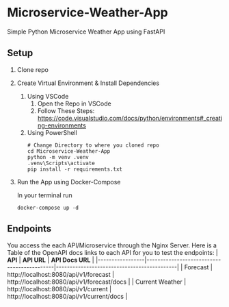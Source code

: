 # Microservice-Weather-App

Simple Python Microservice Weather App using FastAPI

## Setup

1. Clone repo
2. Create Virtual Environment & Install Dependencies
    1. Using VSCode
        1. Open the Repo in VSCode
        2. Follow These Steps: https://code.visualstudio.com/docs/python/environments#_creating-environments
    2. Using PowerShell
        ```
        # Change Directory to where you cloned repo
        cd Microservice-Weather-App
        python -m venv .venv
        .venv\Scripts\activate
        pip install -r requirements.txt
        ```
3. Run the App using Docker-Compose

    In your terminal run

    ```
    docker-compose up -d
    ```

## Endpoints
You access the each API/Microservice through the Nginx Server. Here is a Table of the OpenAPI docs links to each API for you to test the endpoints:
| **API**         | **API URL**                                | **API Docs URL**                           |
|-----------------|--------------------------------------------|--------------------------------------------|
| Forecast        | http://localhost:8080/api/v1/forecast      | http://localhost:8080/api/v1/forecast/docs |
| Current Weather | http://localhost:8080/api/v1/current       | http://localhost:8080/api/v1/current/docs  |
